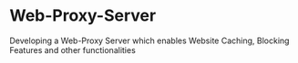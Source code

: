 # Web-Proxy-Server
Developing a Web-Proxy Server which enables Website Caching, Blocking Features and other functionalities
